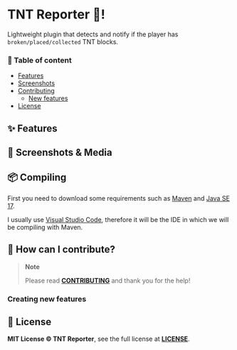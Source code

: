 # TNT Reporter 🧨!
Lightweight plugin that detects and notify if the player has `broken/placed/collected` TNT blocks.

### 🧾 Table of content
- [Features](#-features)
- [Screenshots](#-screenshots)
- [Contributing](#-how-can-i-contribute)
    - [New features](#creating-new-features)
- [License](#-license)

## ✨ Features

## 📸 Screenshots & Media

## 📦 Compiling
First you need to download some requirements such as [Maven](https://maven.apache.org/) and [Java SE 17](https://www.oracle.com/java/technologies/javase/jdk17-archive-downloads.html).

I usually use [Visual Studio Code](https://code.visualstudio.com/), therefore it will be the IDE in which we will be compiling with Maven.

## 🔧 How can I contribute?
> **Note**
>
> Please read **[CONTRIBUTING](https://github.com/TrollSkull/MBmanager/blob/main/CONTRIBUTING.md)** and thank you for the help!

### Creating new features

## 📝 License
**MIT License © TNT Reporter**, see the full license at **[LICENSE](https://github.com/TrollSkull/TNT-Reporter/blob/main/LICENSE)**.

